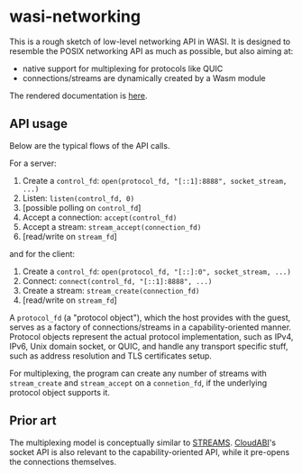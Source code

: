 # wasi-networking

This is a rough sketch of low-level networking API in WASI. It is
designed to resemble the POSIX networking API as much as possible, but
also aiming at:

- native support for multiplexing for protocols like QUIC
- connections/streams are dynamically created by a Wasm module

The rendered documentation is [here](/blob/master/docs.md#-networking).

## API usage

Below are the typical flows of the API calls.

For a server:

1. Create a `control_fd`: `open(protocol_fd, "[::1]:8888", socket_stream, ...)`
2. Listen: `listen(control_fd, 0)`
3. [possible polling on `control_fd`]
4. Accept a connection: `accept(control_fd)`
5. Accept a stream: `stream_accept(connection_fd)`
6. [read/write on `stream_fd`]

and for the client:

1. Create a `control_fd`: `open(protocol_fd, "[::]:0", socket_stream, ...)`
2. Connect: `connect(control_fd, "[::1]:8888", ...)`
3. Create a stream: `stream_create(connection_fd)`
5. [read/write on `stream_fd`]

A `protocol_fd` (a "protocol object"), which the host provides with
the guest, serves as a factory of connections/streams in a
capability-oriented manner. Protocol objects represent the actual
protocol implementation, such as IPv4, IPv6, Unix domain socket, or
QUIC, and handle any transport specific stuff, such as address
resolution and TLS certificates setup.

For multiplexing, the program can create any number of streams with
`stream_create` and `stream_accept` on a `connetion_fd`, if the
underlying protocol object supports it.

## Prior art

The multiplexing model is conceptually similar to
[STREAMS]. [CloudABI]'s socket API is also relevant to the
capability-oriented API, while it pre-opens the connections
themselves.

[CloudABI]: https://github.com/NuxiNL/cloudabi#capability-based-security
[STREAMS]: https://en.wikipedia.org/wiki/STREAMS
